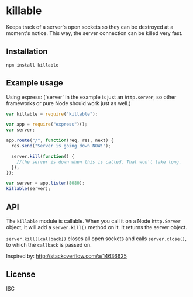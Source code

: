 # killable

Keeps track of a server's open sockets so they can be destroyed at a
moment's notice. This way, the server connection can be killed very
fast.

## Installation

```
npm install killable
```

## Example usage

Using express:
('server' in the example is just an `http.server`, so other frameworks
or pure Node should work just as well.)

```javascript
var killable = require("killable");

var app = require("express")();
var server;

app.route("/", function(req, res, next) {
  res.send("Server is going down NOW!");

  server.kill(function() {
    //the server is down when this is called. That won't take long.
  });
});

var server = app.listen(8080);
killable(server);
```

## API

The `killable` module is callable. When you call it on a Node
`http.Server` object, it will add a `server.kill()` method on it. It
returns the server object.

`server.kill([callback])` closes all open sockets and calls
`server.close()`, to which the `callback` is passed on.

Inspired by: http://stackoverflow.com/a/14636625

## License

ISC
